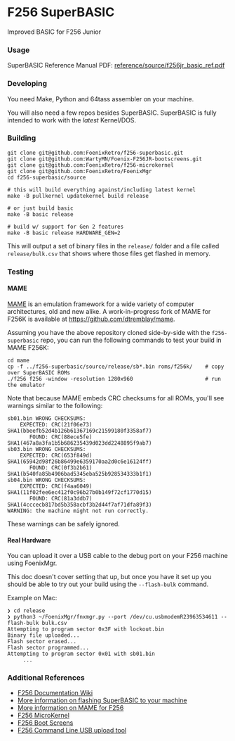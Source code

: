 # F256 SuperBASIC
Improved BASIC for F256 Junior

### Usage

SuperBASIC Reference Manual PDF:
[reference/source/f256jr_basic_ref.pdf](reference/source/f256jr_basic_ref.pdf)

### Developing
You need Make, Python and 64tass assembler on your machine.

You will also need a few repos besides SuperBASIC.
SuperBASIC is fully intended to work with the _latest_ Kernel/DOS.

### Building
```
git clone git@github.com:FoenixRetro/f256-superbasic.git
git clone git@github.com:WartyMN/Foenix-F256JR-bootscreens.git
git clone git@github.com:FoenixRetro/f256-microkernel
git clone git@github.com:FoenixRetro/FoenixMgr
cd f256-superbasic/source

# this will build everything against/including latest kernel
make -B pullkernel updatekernel build release

# or just build basic
make -B basic release

# build w/ support for Gen 2 features
make -B basic release HARDWARE_GEN=2
```

This will output a set of binary files in the `release/` folder
and a file called `release/bulk.csv` that shows where those files
get flashed in memory.

### Testing

#### MAME

[MAME](https://www.mamedev.org/) is an emulation framework for a wide variety of computer
architectures, old and new alike. A work-in-progress fork of MAME for F256K is available
at https://github.com/dtremblay/mame.

Assuming you have the above repository cloned side-by-side with the `f256-superbasic` repo,
you can run the following commands to test your build in MAME F256K:

```
cd mame
cp -f ../f256-superbasic/source/release/sb*.bin roms/f256k/    # copy over SuperBASIC ROMs
./f256 f256 -window -resolution 1280x960                       # run the emulator
```

Note that because MAME embeds CRC checksums for all ROMs, you'll see warnings similar to
the following:

```
sb01.bin WRONG CHECKSUMS:
    EXPECTED: CRC(21f06e73) SHA1(bbeefb52d4b126b61367169c21599180f3358af7)
       FOUND: CRC(88ece5fe) SHA1(467a8a3fa1b5b686235439d023dd2248895f9ab7)
sb03.bin WRONG CHECKSUMS:
    EXPECTED: CRC(653f849d) SHA1(65942d98f26b86499e6359170aa2d0c6e16124ff)
       FOUND: CRC(0f3b2b61) SHA1(b540fa85b4906bad5345eba525b928534333b1f1)
sb04.bin WRONG CHECKSUMS:
    EXPECTED: CRC(f4aa6049) SHA1(11f02fee6ec412f0c96b27b0b149f72cf1770d15)
       FOUND: CRC(81a3ddb7) SHA1(4cccecb817bd5b358acbf3b2d44f7af71dfa89f3)
WARNING: the machine might not run correctly.
```

These warnings can be safely ignored.

#### Real Hardware
You can upload it over a USB cable to the debug port on your F256 machine using FoenixMgr.

This doc doesn't cover setting that up, but once you have it set up you should be able to
try out your build using the `--flash-bulk` command.

Example on Mac:
```
❯ cd release
❯ python3 ~/FoenixMgr/fnxmgr.py --port /dev/cu.usbmodemR23963534611 --flash-bulk bulk.csv
Attempting to program sector 0x3F with lockout.bin
Binary file uploaded...
Flash sector erased...
Flash sector programmed...
Attempting to program sector 0x01 with sb01.bin
     ...
```


### Additional References

- [F256 Documentation Wiki](https://wiki.f256foenix.com)
- [More information on flashing SuperBASIC to your machine](https://wiki.f256foenix.com/index.php?title=Kernel_%26_SuperBASIC_Updates)
- [More information on MAME for F256](https://wiki.f256foenix.com/index.php?title=Emulation#MAME)
- [F256 MicroKernel](https://github.com/FoenixRetro/f256-microkernel)
- [F256 Boot Screens](https://github.com/WartyMN/Foenix-F256JR-bootscreens)
- [F256 Command Line USB upload tool](https://github.com/pweingar/FoenixMgr)
